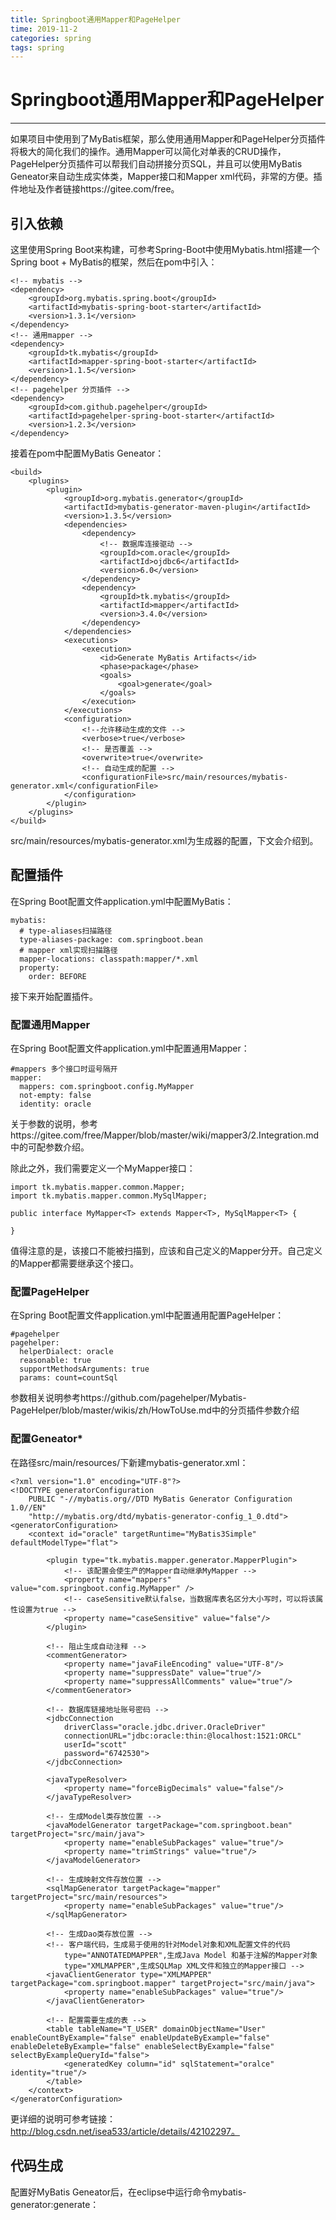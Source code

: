 ```yaml
---
title: Springboot通用Mapper和PageHelper
time: 2019-11-2
categories: spring
tags: spring
---
```


# Springboot通用Mapper和PageHelper
---
如果项目中使用到了MyBatis框架，那么使用通用Mapper和PageHelper分页插件将极大的简化我们的操作。通用Mapper可以简化对单表的CRUD操作，PageHelper分页插件可以帮我们自动拼接分页SQL，并且可以使用MyBatis Geneator来自动生成实体类，Mapper接口和Mapper xml代码，非常的方便。插件地址及作者链接https://gitee.com/free。

## 引入依赖
这里使用Spring Boot来构建，可参考Spring-Boot中使用Mybatis.html搭建一个Spring boot + MyBatis的框架，然后在pom中引入：
```
<!-- mybatis -->
<dependency>
    <groupId>org.mybatis.spring.boot</groupId>
    <artifactId>mybatis-spring-boot-starter</artifactId>
    <version>1.3.1</version>
</dependency>
<!-- 通用mapper -->
<dependency>
    <groupId>tk.mybatis</groupId>
    <artifactId>mapper-spring-boot-starter</artifactId>
    <version>1.1.5</version>
</dependency>
<!-- pagehelper 分页插件 -->
<dependency>
    <groupId>com.github.pagehelper</groupId>
    <artifactId>pagehelper-spring-boot-starter</artifactId>
    <version>1.2.3</version>
</dependency>
```
接着在pom中配置MyBatis Geneator：
```
<build>
    <plugins>
        <plugin>
            <groupId>org.mybatis.generator</groupId>
            <artifactId>mybatis-generator-maven-plugin</artifactId>
            <version>1.3.5</version>
            <dependencies>
                <dependency>
                    <!-- 数据库连接驱动 -->
                    <groupId>com.oracle</groupId>
                    <artifactId>ojdbc6</artifactId>
                    <version>6.0</version>
                </dependency>
                <dependency>
                    <groupId>tk.mybatis</groupId>
                    <artifactId>mapper</artifactId>
                    <version>3.4.0</version>
                </dependency>
            </dependencies>
            <executions>
                <execution>
                    <id>Generate MyBatis Artifacts</id>
                    <phase>package</phase>
                    <goals>
                        <goal>generate</goal>
                    </goals>
                </execution>
            </executions>
            <configuration>
                <!--允许移动生成的文件 -->
                <verbose>true</verbose>
                <!-- 是否覆盖 -->
                <overwrite>true</overwrite>
                <!-- 自动生成的配置 -->
                <configurationFile>src/main/resources/mybatis-generator.xml</configurationFile>
            </configuration>
        </plugin>
    </plugins>
</build>
```
src/main/resources/mybatis-generator.xml为生成器的配置，下文会介绍到。

## 配置插件
在Spring Boot配置文件application.yml中配置MyBatis：
```
mybatis:
  # type-aliases扫描路径
  type-aliases-package: com.springboot.bean
  # mapper xml实现扫描路径
  mapper-locations: classpath:mapper/*.xml
  property:
    order: BEFORE
```

接下来开始配置插件。

### 配置通用Mapper
在Spring Boot配置文件application.yml中配置通用Mapper：
```
#mappers 多个接口时逗号隔开
mapper:
  mappers: com.springboot.config.MyMapper
  not-empty: false
  identity: oracle
```

关于参数的说明，参考https://gitee.com/free/Mapper/blob/master/wiki/mapper3/2.Integration.md中的可配参数介绍。

除此之外，我们需要定义一个MyMapper接口：

```
import tk.mybatis.mapper.common.Mapper;
import tk.mybatis.mapper.common.MySqlMapper;

public interface MyMapper<T> extends Mapper<T>, MySqlMapper<T> {
	
}
```

值得注意的是，该接口不能被扫描到，应该和自己定义的Mapper分开。自己定义的Mapper都需要继承这个接口。

### 配置PageHelper
在Spring Boot配置文件application.yml中配置通用配置PageHelper：
```
#pagehelper
pagehelper: 
  helperDialect: oracle
  reasonable: true
  supportMethodsArguments: true
  params: count=countSql
```

参数相关说明参考https://github.com/pagehelper/Mybatis-PageHelper/blob/master/wikis/zh/HowToUse.md中的分页插件参数介绍

### 配置Geneator*
在路径src/main/resources/下新建mybatis-generator.xml：
```
<?xml version="1.0" encoding="UTF-8"?>
<!DOCTYPE generatorConfiguration
    PUBLIC "-//mybatis.org//DTD MyBatis Generator Configuration 1.0//EN"
    "http://mybatis.org/dtd/mybatis-generator-config_1_0.dtd">
<generatorConfiguration>
    <context id="oracle" targetRuntime="MyBatis3Simple" defaultModelType="flat">

        <plugin type="tk.mybatis.mapper.generator.MapperPlugin">
            <!-- 该配置会使生产的Mapper自动继承MyMapper -->
            <property name="mappers" value="com.springboot.config.MyMapper" />
            <!-- caseSensitive默认false，当数据库表名区分大小写时，可以将该属性设置为true -->
            <property name="caseSensitive" value="false"/>
        </plugin>

        <!-- 阻止生成自动注释 -->
        <commentGenerator>
            <property name="javaFileEncoding" value="UTF-8"/>
            <property name="suppressDate" value="true"/>
            <property name="suppressAllComments" value="true"/>
        </commentGenerator>

        <!-- 数据库链接地址账号密码 -->
        <jdbcConnection 
            driverClass="oracle.jdbc.driver.OracleDriver"
            connectionURL="jdbc:oracle:thin:@localhost:1521:ORCL"
            userId="scott"
            password="6742530">
        </jdbcConnection>

        <javaTypeResolver>
            <property name="forceBigDecimals" value="false"/>
        </javaTypeResolver>

        <!-- 生成Model类存放位置 -->
        <javaModelGenerator targetPackage="com.springboot.bean" targetProject="src/main/java">
            <property name="enableSubPackages" value="true"/>
            <property name="trimStrings" value="true"/>
        </javaModelGenerator>

        <!-- 生成映射文件存放位置 -->
        <sqlMapGenerator targetPackage="mapper" targetProject="src/main/resources">
            <property name="enableSubPackages" value="true"/>
        </sqlMapGenerator>

        <!-- 生成Dao类存放位置 -->
        <!-- 客户端代码，生成易于使用的针对Model对象和XML配置文件的代码
            type="ANNOTATEDMAPPER",生成Java Model 和基于注解的Mapper对象
            type="XMLMAPPER",生成SQLMap XML文件和独立的Mapper接口 -->
        <javaClientGenerator type="XMLMAPPER" targetPackage="com.springboot.mapper" targetProject="src/main/java">
            <property name="enableSubPackages" value="true"/>
        </javaClientGenerator>

        <!-- 配置需要生成的表 -->
        <table tableName="T_USER" domainObjectName="User" enableCountByExample="false" enableUpdateByExample="false" enableDeleteByExample="false" enableSelectByExample="false" selectByExampleQueryId="false">
            <generatedKey column="id" sqlStatement="oralce" identity="true"/>
        </table>
    </context>
</generatorConfiguration>
```

更详细的说明可参考链接：http://blog.csdn.net/isea533/article/details/42102297。

## 代码生成
配置好MyBatis Geneator后，在eclipse中运行命令mybatis-generator:generate：
